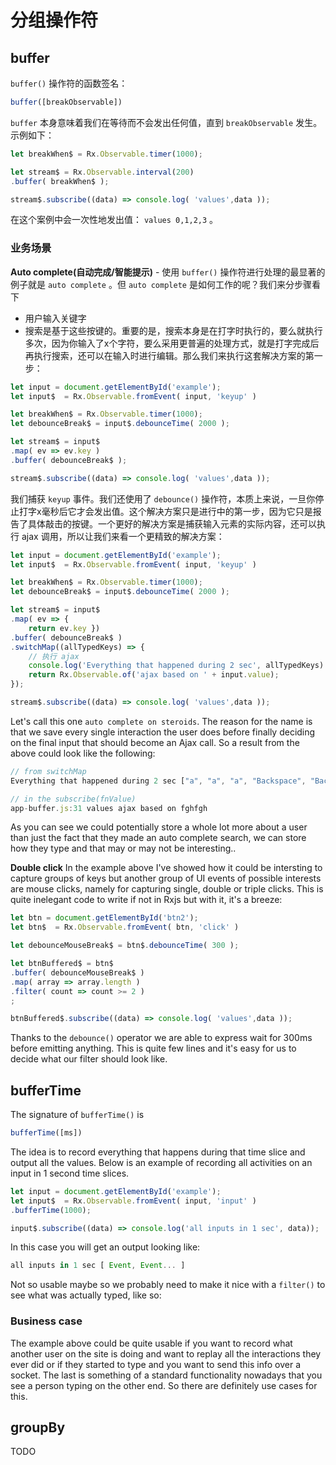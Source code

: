 # 分组操作符

## buffer

`buffer()` 操作符的函数签名：

```javascript
buffer([breakObservable])
```

`buffer` 本身意味着我们在等待而不会发出任何值，直到 `breakObservable` 发生。示例如下：

```javascript
let breakWhen$ = Rx.Observable.timer(1000);

let stream$ = Rx.Observable.interval(200)
.buffer( breakWhen$ );

stream$.subscribe((data) => console.log( 'values',data ));
```

在这个案例中会一次性地发出值： `values 0,1,2,3` 。

### 业务场景

**Auto complete(自动完成/智能提示)** - 使用 `buffer()` 操作符进行处理的最显著的例子就是 `auto complete` 。但 `auto complete` 是如何工作的呢？我们来分步骤看下

  * 用户输入关键字
  * 搜索是基于这些按键的。重要的是，搜索本身是在打字时执行的，要么就执行多次，因为你输入了x个字符，要么采用更普遍的处理方式，就是打字完成后再执行搜索，还可以在输入时进行编辑。那么我们来执行这套解决方案的第一步：

```javascript
let input = document.getElementById('example');
let input$  = Rx.Observable.fromEvent( input, 'keyup' )

let breakWhen$ = Rx.Observable.timer(1000);
let debounceBreak$ = input$.debounceTime( 2000 );

let stream$ = input$
.map( ev => ev.key )
.buffer( debounceBreak$ );

stream$.subscribe((data) => console.log( 'values',data ));
```

我们捕获 `keyup` 事件。我们还使用了 `debounce()` 操作符，本质上来说，一旦你停止打字x毫秒后它才会发出值。这个解决方案只是进行中的第一步，因为它只是报告了具体敲击的按键。一个更好的解决方案是捕获输入元素的实际内容，还可以执行 ajax 调用，所以让我们来看一个更精致的解决方案：

```javascript
let input = document.getElementById('example');
let input$  = Rx.Observable.fromEvent( input, 'keyup' )

let breakWhen$ = Rx.Observable.timer(1000);
let debounceBreak$ = input$.debounceTime( 2000 );

let stream$ = input$
.map( ev => {
    return ev.key })
.buffer( debounceBreak$ )
.switchMap((allTypedKeys) => {
    // 执行 ajax
    console.log('Everything that happened during 2 sec', allTypedKeys)
    return Rx.Observable.of('ajax based on ' + input.value);
});

stream$.subscribe((data) => console.log( 'values',data ));
```

Let's call this one `auto complete on steroids`. The reason for the name is that we save every single interaction the user does before finally deciding on the final input that should become an Ajax call. So a result from the above could look like the following:

```javascript
// from switchMap
Everything that happened during 2 sec ["a", "a", "a", "Backspace", "Backspace", "Backspace", "Backspace", "b", "b", "Backspace", "Backspace", "Backspace", "f", "g", "h", "f", "h", "g"]

// in the subscribe(fnValue)
app-buffer.js:31 values ajax based on fghfgh
```

As you can see we could potentially store a whole lot more about a user than just the fact that they made an auto complete search, we can store how they type and that may or may not be interesting..

**Double click** In the example above I've showed how it could be intersting to capture groups of keys but another group of UI events of possible interests are mouse clicks, namely for capturing single, double or triple clicks. This is quite inelegant code to write if not in Rxjs but with it, it's a breeze:

```javascript
let btn = document.getElementById('btn2');
let btn$  = Rx.Observable.fromEvent( btn, 'click' )

let debounceMouseBreak$ = btn$.debounceTime( 300 );

let btnBuffered$ = btn$
.buffer( debounceMouseBreak$ )
.map( array => array.length )
.filter( count => count >= 2 )
;

btnBuffered$.subscribe((data) => console.log( 'values',data ));
```

Thanks to the `debounce()` operator we are able to express wait for 300ms before emitting anything. This is quite few lines and it's easy for us to decide what our filter should look like.

## bufferTime

The signature of `bufferTime()` is

```javascript
bufferTime([ms])
```

The idea is to record everything that happens during that time slice and output all the values. Below is an example of recording all activities on an input in 1 second time slices.

```javascript
let input = document.getElementById('example');
let input$  = Rx.Observable.fromEvent( input, 'input' )
.bufferTime(1000);

input$.subscribe((data) => console.log('all inputs in 1 sec', data));
```

In this case you will get an output looking like:

```javascript
all inputs in 1 sec [ Event, Event... ]
```

Not so usable maybe so we probably need to make it nice with a `filter()` to see what was actually typed, like so:

### Business case

The example above could be quite usable if you want to record what another user on the site is doing and want to replay all the interactions they ever did or if they started to type and you want to send this info over a socket. The last is something of a standard functionality nowadays that you see a person typing on the other end. So there are definitely use cases for this.

## groupBy

TODO

